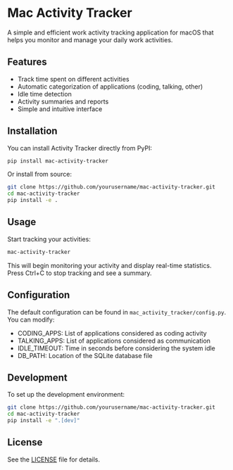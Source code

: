 # Mac Activity Tracker

A simple and efficient work activity tracking application for macOS that helps you monitor and manage your daily work activities.

## Features

- Track time spent on different activities
- Automatic categorization of applications (coding, talking, other)
- Idle time detection
- Activity summaries and reports
- Simple and intuitive interface

## Installation

You can install Activity Tracker directly from PyPI:

```bash
pip install mac-activity-tracker
```

Or install from source:

```bash
git clone https://github.com/yourusername/mac-activity-tracker.git
cd mac-activity-tracker
pip install -e .
```

## Usage

Start tracking your activities:

```bash
mac-activity-tracker
```

This will begin monitoring your activity and display real-time statistics. Press Ctrl+C to stop tracking and see a summary.

## Configuration

The default configuration can be found in `mac_activity_tracker/config.py`. You can modify:

- CODING_APPS: List of applications considered as coding activity
- TALKING_APPS: List of applications considered as communication
- IDLE_TIMEOUT: Time in seconds before considering the system idle
- DB_PATH: Location of the SQLite database file

## Development

To set up the development environment:

```bash
git clone https://github.com/yourusername/mac-activity-tracker.git
cd mac-activity-tracker
pip install -e ".[dev]"
```

## License

See the [LICENSE](LICENSE) file for details.
